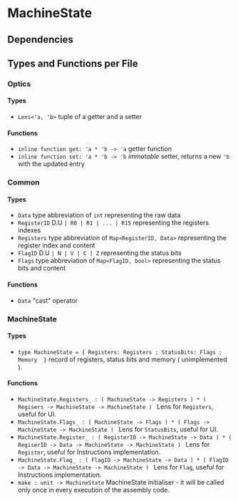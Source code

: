 MachineState
============

## Dependencies



## Types and Functions per File

### Optics

#### Types
* `Lens<'a, 'b>` tuple of a getter and a setter

#### Functions
* `inline function get: 'a * 'b -> 'a` getter function
* `inline function set: 'a * 'b -> 'b` *immutable* setter, returns a new `'b` with the updated entry

### Common

#### Types
* `Data` type abbreviation of `int` representing the raw data
* `RegisterID` D.U `| R0 | R1 | ... | R15` representing the registers indexes
* `Registers` type abbreviation of `Map<RegisterID, Data>` representing the register index and content
* `FlagID` D.U `| N | V | C | Z` representing the status bits
* `Flags` type abbreviation of `Map<FlagID, bool>` representing the status bits and content

#### Functions
* `Data` "cast" operator 

### MachineState
#### Types
* `type MachineState = { Registers: Registers ; StatusBits: Flags ; Memory  }` record of registers, status bits and memory ( unimplemented ).

#### Functions
* `MachineState.Registers_ : ( MachineState -> Registers ) * ( Regisers -> MachineState -> MachineState ) ` Lens for `Registers`, useful for UI.
* `MachineState.Flags_ : ( MachineState -> Flags ) * ( Flags -> MachineState -> MachineState ) ` Lens for `StatusBits`, useful for UI.
* `MachineState.Register_ : ( RegisterID -> MachineState -> Data ) * ( RegiserID -> Data -> MachineState -> MachineState ) ` Lens for `Register`, useful for Instructions implementation.
* `MachineState.Flag_ : ( FlagID -> MachineState -> Data ) * ( FlagID -> Data -> MachineState -> MachineState ) ` Lens for `Flag`, useful for Instructions implementation.
* `make : unit -> MachineState` MachineState initialiser - it will be called only once in every execution of the assembly code.